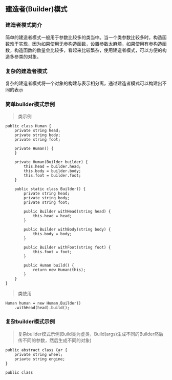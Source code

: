 ## 建造者(Builder)模式

### 建造者模式简介
简单的建造者模式一般用于参数比较多的类当中。当一个类参数比较多时，构造函数难于实现，因为如果使用无参构造函数，设置参数太麻烦，如果使用有参构造函数，构造函数的数量会比较多，看起来比较繁杂，使用建造者模式，可以方便的构造多参类的对象。
### 复杂的建造者模式
复杂的建造者模式将一个对象的构建与表示相分离，通过建造者模式可以构建出不同的表示
### 简单builder模式示例

>类示例

```
public class Human {
	private string head;
	private string body;
	private string foot;
	
	private Human() {
	}
	
	private Human(Builder builder) {
		this.head = builder.head;
		this.body = builder.body;
		this.foot = builder.foot;
	}
	
	public static class Builder() {
		private string head;
		private string body;
		private string foot;
		
		public Builder withHead(string head) {
			this.head = head;
		}
		
		public Builder withBody(string body) {
			this.body = body;
		}
		
		public Builder withFoot(string foot) {
			this.foot = foot;
		}
		
		public Human build() {
			return new Human(this);
		}
	}
}
```

>类使用

```
Human human = new Human.Builder()
	.withHead(head).build();
```

### 复杂builder模式示例
> 复杂builder模式示例(Build类为虚类，Build(args)生成不同的Builder然后传不同的参数，然后生成不同的对象)

```
public abstract class Car {
	private string wheel;
	priavte string engine;
}

public class 
```